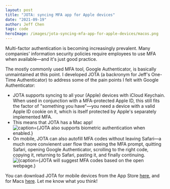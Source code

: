 ```yaml
---
layout: post
title: "JOTA: syncing MFA app for Apple devices"
date: "2021-09-19"
author: Jeff Chen
tags: code
heroImage: /images/jota-syncing-mfa-app-for-apple-devices/macos.png
---
```


Multi-factor authentication is becoming increasingly prevalent. Many companies' information security policies require employees to use MFA when available—and it's just good practice.

<!-- excerpt -->

The mostly commonly used MFA tool, Google Authenticator, is basically unmaintained at this point. I developed JOTA (a backronym for Jeff's One-Time Authenticator) to address some of the pain points I felt with Google Authenticator:

- JOTA supports syncing to all your (Apple) devices with iCloud Keychain. When used in conjunction with a MFA-protected Apple ID, this still fits the factor of "something you have"—you need a device with a valid Apple ID cookie on it, which is itself protected by Apple's separately implemented MFA.
- This means that JOTA has a Mac app! ![caption={JOTA also supports biometric authentication when enabled.}](/images/jota-syncing-mfa-app-for-apple-devices/macos.png)
- On mobile, JOTA can also autofill MFA codes without leaving Safari—a much more convienent user flow than seeing the MFA prompt, quitting Safari, opening Google Authenticator, scrolling to the right code, copying it, returning to Safari, pasting it, and finally continuing. ![{caption={JOTA will suggest MFA codes based on the open webpage.}](/images/jota-syncing-mfa-app-for-apple-devices/ios.png)

You can download JOTA for mobile devices from the App Store [here](https://apps.apple.com/us/app/jota-easy-2fa/id1478072187), and for Macs [here](/assets/jota-macos.zip). Let me know what you think!
